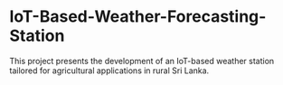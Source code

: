 # IoT-Based-Weather-Forecasting-Station
This project presents the development of an IoT-based weather station tailored for agricultural applications in rural Sri Lanka.
